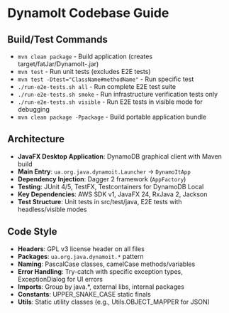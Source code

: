 # DynamoIt Codebase Guide

## Build/Test Commands
- `mvn clean package` - Build application (creates target/fatJar/DynamoIt-<version>.jar)
- `mvn test` - Run unit tests (excludes E2E tests)
- `mvn test -Dtest="ClassName#methodName"` - Run specific test
- `./run-e2e-tests.sh all` - Run complete E2E test suite
- `./run-e2e-tests.sh smoke` - Run infrastructure verification tests only
- `./run-e2e-tests.sh visible` - Run E2E tests in visible mode for debugging
- `mvn clean package -Ppackage` - Build portable application bundle

## Architecture
- **JavaFX Desktop Application**: DynamoDB graphical client with Maven build
- **Main Entry**: `ua.org.java.dynamoit.Launcher` -> `DynamoItApp`
- **Dependency Injection**: Dagger 2 framework (`AppFactory`)
- **Testing**: JUnit 4/5, TestFX, Testcontainers for DynamoDB Local
- **Key Dependencies**: AWS SDK v1, JavaFX 24, RxJava 2, Jackson
- **Test Structure**: Unit tests in src/test/java, E2E tests with headless/visible modes

## Code Style
- **Headers**: GPL v3 license header on all files
- **Packages**: `ua.org.java.dynamoit.*` pattern
- **Naming**: PascalCase classes, camelCase methods/variables
- **Error Handling**: Try-catch with specific exception types, ExceptionDialog for UI errors
- **Imports**: Group by java.*, external libs, internal packages
- **Constants**: UPPER_SNAKE_CASE static finals
- **Utils**: Static utility classes (e.g., Utils.OBJECT_MAPPER for JSON)
